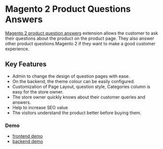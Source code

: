 <body>
	<main>
		<div class="content-wrapper">
			<div class="content-inner">
				<h1>Magento 2 Product Questions Answers</h1>
				<p><a href="https://www.mageants.com/product-questions-answers-for-magento-2.html">Magento 2 product question answers</a> extension allows the customer to ask their questions about the product on the product page. They also answer other product questions Magento 2 if they want to make a good customer experience.</p>
				
<div class="features-wrapper">
					<h2>Key Features</h2>
					<ul>
						<li>Admin to change the design of question pages with ease.</li>
						<li>On the backend, the theme colour can be easily configured.</li>
						<li>Customization of Page Layout, question style, Categories column is easy for the store owner.</li>
						<li>The store owner quickly knows about their customer queries and answers.</li>
						<li>Help to increase SEO value</li>
						<li>The visitors understand the product better before buying them.</li>
					</ul>
				</div>
				<div class="more-features">
					<h3>Demo</h3>
					<ul>
						<li><a href="http://productqa.demo10.b7fb87dd732790222.temporary.link/catalog/product/view/id/2/s/strive-shoulder-pack#product.question">frontend demo</a></li>
						<li><a href="https://demo10.b7fb87dd732790222.temporary.link/adminsession?un=productqa_admin&ps=admin123">backend demo</a></li>
					</ul>
				</div>
			</div>
		</div>
	</main>
</body>
</html>
